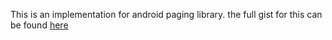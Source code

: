 This is an implementation for android paging library. the full gist for this can be found [here](https://gist.github.com/sagarnayak/7bc9b02bddcff26d232d5646d1696616)